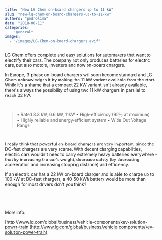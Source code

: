 ```yaml
---
title: "New LG Chem on-board chargers up to 11 kW"
slug: "new-lg-chem-on-board-chargers-up-to-11-kw"
authors: "pedrolima"
date: "2018-06-11"
categories: 
  - "general"
images: 
  - "/images/LG-Chem-on-board-chargers.avif"
---
```


LG Chem offers complete and easy solutions for automakers that want to electrify their cars. The company not only produces batteries for electric cars, but also motors, inverters and now on-board chargers.

In Europe, 3-phase on-board chargers will soon become standard and LG Chem acknowledges it by making the 11 kW variant available from the start. While it's a shame that a compact 22 kW variant isn't already available, there's always the possibility of using two 11 kW chargers in parallel to reach 22 kW.

 

> • Rated 3.3 kW, 6.6 kW, 11kW • High-efficiency (95％ at maximum) • Highly reliable and energy-efficient system • Wide Out Voltage Range

 

I really think that powerful on-board chargers are very important, since the DC-fast chargers are very scarse. With decent charging capabilities, electric cars wouldn't need to carry extremely heavy batteries everywhere - that by increasing the car's weight, decrease safety (by decreasing acceleration and increasing stopping distance) and efficiency.

If an electric car has a 22 kW on-board charger and is able to charge up to 100 kW at DC-fast chargers, a 40-50 kWh battery would be more than enough for most drivers don't you think?

 

 

More info:

[http://www.lg.com/global/business/vehicle-components/xev-solution-power-train](http://www.lg.com/global/business/vehicle-components/xev-solution-power-train)
